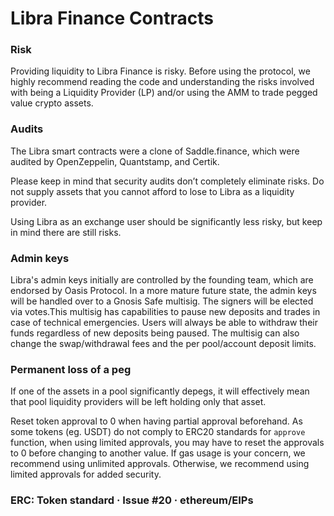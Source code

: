 # Libra Finance Contracts

### Risk
Providing liquidity to Libra Finance is risky. Before using the protocol, we highly recommend reading the code and understanding the risks involved with being a Liquidity Provider (LP) and/or using the AMM to trade pegged value crypto assets.

### Audits
The Libra smart contracts were a clone of Saddle.finance, which were audited by OpenZeppelin, Quantstamp, and Certik.

Please keep in mind that security audits don’t completely eliminate risks. Do not supply assets that you cannot afford to lose to Libra as a liquidity provider.

Using Libra as an exchange user should be significantly less risky, but keep in mind there are still risks.

### Admin keys
Libra's admin keys initially are controlled by the founding team, which are endorsed by Oasis Protocol. In a more mature future state, the admin keys will be handled over to a Gnosis Safe multisig. The signers will be elected via votes.This multisig has capabilities to pause new deposits and trades in case of technical emergencies. Users will always be able to withdraw their funds regardless of new deposits being paused. The multisig can also change the swap/withdrawal fees and the per pool/account deposit limits.

### Permanent loss of a peg
If one of the assets in a pool significantly depegs, it will effectively mean that pool liquidity providers will be left holding only that asset.

Reset token approval to 0 when having partial approval beforehand.
As some tokens (eg. USDT) do not comply to ERC20 standards for `approve` function, when using limited approvals, you may have to reset the approvals to 0 before changing to another value. If gas usage is your concern, we recommend using unlimited approvals. Otherwise, we recommend using limited approvals for added security.

### ERC: Token standard · Issue #20 · ethereum/EIPs
